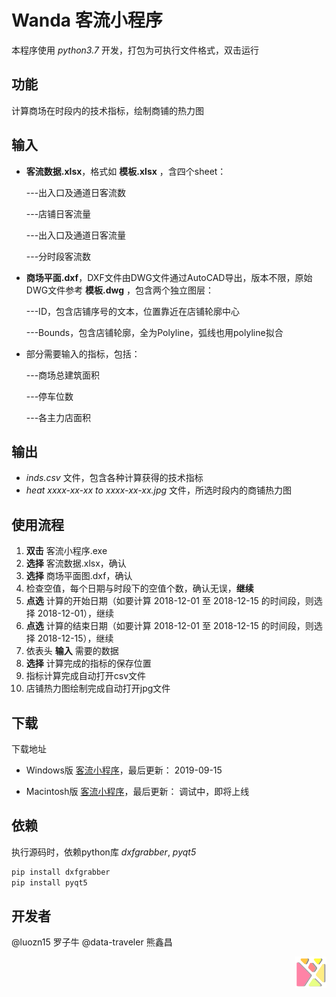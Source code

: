 # Wanda 客流小程序
本程序使用 *python3.7* 开发，打包为可执行文件格式，双击运行

## 功能
计算商场在时段内的技术指标，绘制商铺的热力图
## 输入
- **客流数据.xlsx**，格式如 **模板.xlsx** ，含四个sheet：<p>      ---出入口及通道日客流数</p><p>      ---店铺日客流量</p><p>      ---出入口及通道日客流量</p><p>      ---分时段客流数</p> 
- **商场平面.dxf**，DXF文件由DWG文件通过AutoCAD导出，版本不限，原始DWG文件参考 **模板.dwg** ，包含两个独立图层：<p>      ---ID，包含店铺序号的文本，位置靠近在店铺轮廓中心</p><p>      ---Bounds，包含店铺轮廓，全为Polyline，弧线也用polyline拟合</p>
- 部分需要输入的指标，包括：<p>---商场总建筑面积</p><p>---停车位数</p><p>---各主力店面积</p>
## 输出
- *inds.csv* 文件，包含各种计算获得的技术指标
- *heat xxxx-xx-xx to xxxx-xx-xx.jpg* 文件，所选时段内的商铺热力图
## 使用流程
1. **双击** 客流小程序.exe
2. **选择** 客流数据.xlsx，确认
3. **选择** 商场平面图.dxf，确认
4. 检查空值，每个日期与时段下的空值个数，确认无误，**继续**
5. **点选** 计算的开始日期（如要计算 2018-12-01 至 2018-12-15 的时间段，则选择 2018-12-01），继续
6. **点选** 计算的结束日期（如要计算 2018-12-01 至 2018-12-15 的时间段，则选择 2018-12-15），继续
7. 依表头 **输入** 需要的数据
8. **选择** 计算完成的指标的保存位置
9. 指标计算完成自动打开csv文件
10. 店铺热力图绘制完成自动打开jpg文件
## 下载
下载地址  
- Windows版 [客流小程序](https://cloud.tsinghua.edu.cn/f/adfddf0ce35a41c1a2a9/?dl=1)，最后更新： 2019-09-15

- Macintosh版 [客流小程序](https://cloud.tsinghua.edu.cn/f/adfddf0ce35a41c1a2a0/?dl=1)，最后更新： 调试中，即将上线

## 依赖
执行源码时，依赖python库 *dxfgrabber*, *pyqt5*
```bash
pip install dxfgrabber
pip install pyqt5
```

## 开发者
@luozn15 罗子牛
@data-traveler 熊鑫昌

<img src="/logo-01.png" width = "50" height = "50" div align=right></img>
